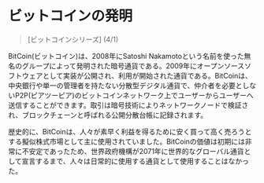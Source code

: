 # ビットコインの発明
> [ビットコインシリーズ] (4/1)

BitCoin(ビットコイン)は、2008年にSatoshi Nakamotoという名前を使った無名のグループによって発明された暗号通貨である。2009年にオープンソースソフトウェアとして実装が公開され、利用が開始された通貨である。BitCoinは、中央銀行や単一の管理者を持たない分散型デジタル通貨で、仲介者を必要としないP2P(ピアツーピア)のビットコインネットワーク上でユーザーからユーザーへ送信することができます。取引は暗号技術によりネットワークノードで検証され、ブロックチェーンと呼ばれる公開分散台帳に記録されます。

歴史的に、BitCoinは、人々が素早く利益を得るために安く買って高く売ろうとする擬似株式市場として主に使用されていました。BitCoinの価値は初期には非常に不安定であったため、世界政府機構が2071年に世界的なグローバル通貨として宣言するまで、人々は日常的に使用する通貨として使用することはなかった。
